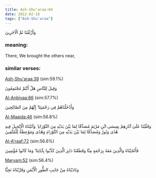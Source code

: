 ```yaml
---
title: Ash-Shu'araa:64
date: 2012-02-16
tags: ["Ash-Shu'araa"]
---
```

وَأَزْلَفْنَا ثَمَّ الْآخَرِينَ
### meaning: 
There, We brought the others near,
### similar verses: 

[Ash-Shu'araa:39](/26/39) (sim:59.1%)

وَقِيلَ لِلنَّاسِ هَلْ أَنْتُمْ مُجْتَمِعُونَ

[Al-Anbiyaa:86](/21/86) (sim:57.7%)

وَأَدْخَلْنَاهُمْ فِي رَحْمَتِنَا ۖ إِنَّهُمْ مِنَ الصَّالِحِينَ

[Al-Maaida:46](/5/46) (sim:56.8%)

وَقَفَّيْنَا عَلَىٰ آثَارِهِمْ بِعِيسَى ابْنِ مَرْيَمَ مُصَدِّقًا لِمَا بَيْنَ يَدَيْهِ مِنَ التَّوْرَاةِ ۖ وَآتَيْنَاهُ الْإِنْجِيلَ فِيهِ هُدًى وَنُورٌ وَمُصَدِّقًا لِمَا بَيْنَ يَدَيْهِ مِنَ التَّوْرَاةِ وَهُدًى وَمَوْعِظَةً لِلْمُتَّقِينَ

[Al-A'raaf:72](/7/72) (sim:56.6%)

فَأَنْجَيْنَاهُ وَالَّذِينَ مَعَهُ بِرَحْمَةٍ مِنَّا وَقَطَعْنَا دَابِرَ الَّذِينَ كَذَّبُوا بِآيَاتِنَا ۖ وَمَا كَانُوا مُؤْمِنِينَ

[Maryam:52](/19/52) (sim:56.4%)

وَنَادَيْنَاهُ مِنْ جَانِبِ الطُّورِ الْأَيْمَنِ وَقَرَّبْنَاهُ نَجِيًّا

